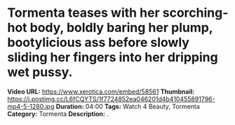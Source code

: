 # Tormenta teases with her scorching-hot body, boldly baring her plump, bootylicious ass before slowly sliding her fingers into her dripping wet pussy.

**Video URL:** https://www.xerotica.com/embed/58561
**Thumbnail:** https://i.postimg.cc/L6fCQYTS/1f7724852ea046201d4b410455891796-mp4-5-1280.jpg
**Duration:** 04:00
**Tags:** Watch 4 Beauty, Tormenta
**Category:** Tormenta
**Description:** .